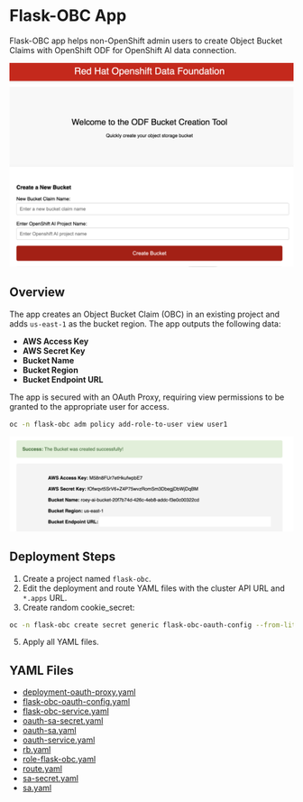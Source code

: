 # Flask-OBC App

Flask-OBC app helps non-OpenShift admin users to create Object Bucket Claims with OpenShift ODF for OpenShift AI data connection.

![App Screenshot](app.png)

## Overview

The app creates an Object Bucket Claim (OBC) in an existing project and adds `us-east-1` as the bucket region. The app outputs the following data:

- **AWS Access Key**
- **AWS Secret Key**
- **Bucket Name**
- **Bucket Region**
- **Bucket Endpoint URL**

The app is secured with an OAuth Proxy, requiring view permissions to be granted to the appropriate user for access.

```bash
oc -n flask-obc adm policy add-role-to-user view user1
```


![Output Screenshot](output.png)

## Deployment Steps

1. Create a project named `flask-obc`.
2. Edit the deployment and route YAML files with the cluster API URL and `*.apps` URL.
4. Create random cookie_secret: 
```bash
oc -n flask-obc create secret generic flask-obc-oauth-config --from-literal=session_secret=$(head /dev/urandom | tr -dc A-Za-z0-9 | head -c43)
```
5. Apply all YAML files.

## YAML Files

- [deployment-oauth-proxy.yaml](deployment-oauth-proxy.yaml)
- [flask-obc-oauth-config.yaml](flask-obc-oauth-config.yaml)
- [flask-obc-service.yaml](flask-obc-service.yaml)
- [oauth-sa-secret.yaml](oauth-sa-secret.yaml)
- [oauth-sa.yaml](oauth-sa.yaml)
- [oauth-service.yaml](oauth-service.yaml)
- [rb.yaml](rb.yaml)
- [role-flask-obc.yaml](role-flask-obc.yaml)
- [route.yaml](route.yaml)
- [sa-secret.yaml](sa-secret.yaml)
- [sa.yaml](sa.yaml)

